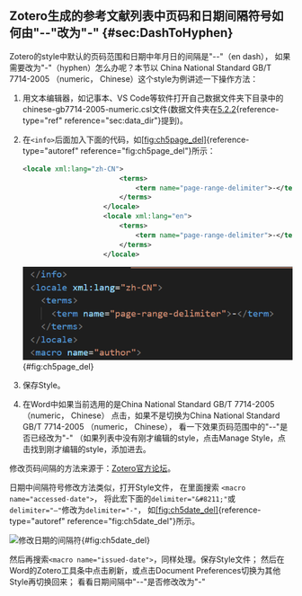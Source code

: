 ## Zotero生成的参考文献列表中页码和日期间隔符号如何由"--"改为"-" {#sec:DashToHyphen}

Zotero的style中默认的页码范围和日期中年月日的间隔是"--"（en dash）， 如果需要改为"-"（hyphen）怎么办呢？本节以 China National Standard GB/T 7714-2005 （numeric， Chinese）这个style为例讲述一下操作方法：

1.  用文本编辑器，如记事本、VS Code等软件打开自己数据文件夹下目录中的 chinese-gb7714-2005-numeric.csl文件(数据文件夹在[5.2.2](#sec:data_dir){reference-type="ref" reference="sec:data_dir"}提到)。

2.  在`<info>`后面加入下面的代码，如[\[fig:ch5page_del\]](#fig:ch5page_del){reference-type="autoref" reference="fig:ch5page_del"}所示：

    ``` {.xml language="XML"}
    <locale xml:lang="zh-CN">
                            <terms>
                                <term name="page-range-delimiter">-</term>
                            </terms>
                        </locale>
                        <locale xml:lang="en">
                            <terms>
                                <term name="page-range-delimiter">-</term>
                            </terms>
                        </locale>
    ```

    ![修改页码范围的间隔符](ch5page_del.png){#fig:ch5page_del}

3.  保存Style。

4.  在Word中如果当前选用的是China National Standard GB/T 7714-2005 （numeric， Chinese） 点击，如果不是切换为China National Standard GB/T 7714-2005 （numeric， Chinese）， 看一下效果页码范围中的"--"是否已经改为"-" （如果列表中没有刚才编辑的style，点击Manage Style，点击找到刚才编辑的style，添加进去。

修改页码间隔的方法来源于：[Zotero官方论坛](https://forums.zotero.org/discussion/comment/320230#Comment_320230)。

日期中间隔符号修改方法类似，打开Style文件， 在里面搜索 `<macro name="accessed-date">`， 将此宏下面的`delimiter="&#8211;"`或`delimiter="–"`修改为`delimiter="-"`， 如[\[fig:ch5date_del\]](#fig:ch5date_del){reference-type="autoref" reference="fig:ch5date_del"}所示。

![修改日期的间隔符](ch5date_del.png){#fig:ch5date_del}

然后再搜索`<macro name="issued-date">`，同样处理。保存Style文件； 然后在Word的Zotero工具条中点击刷新，或点击Document Preferences切换为其他Style再切换回来； 看看日期间隔中"--"是否修改改为"-"

